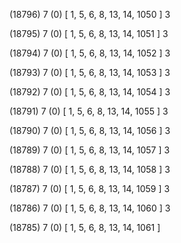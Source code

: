 (18796) 7 (0) [ 1, 5, 6, 8, 13, 14, 1050 ] 3 


(18795) 7 (0) [ 1, 5, 6, 8, 13, 14, 1051 ] 3 


(18794) 7 (0) [ 1, 5, 6, 8, 13, 14, 1052 ] 3 


(18793) 7 (0) [ 1, 5, 6, 8, 13, 14, 1053 ] 3 


(18792) 7 (0) [ 1, 5, 6, 8, 13, 14, 1054 ] 3 


(18791) 7 (0) [ 1, 5, 6, 8, 13, 14, 1055 ] 3 


(18790) 7 (0) [ 1, 5, 6, 8, 13, 14, 1056 ] 3 


(18789) 7 (0) [ 1, 5, 6, 8, 13, 14, 1057 ] 3 


(18788) 7 (0) [ 1, 5, 6, 8, 13, 14, 1058 ] 3 


(18787) 7 (0) [ 1, 5, 6, 8, 13, 14, 1059 ] 3 


(18786) 7 (0) [ 1, 5, 6, 8, 13, 14, 1060 ] 3 


(18785) 7 (0) [ 1, 5, 6, 8, 13, 14, 1061 ]  

